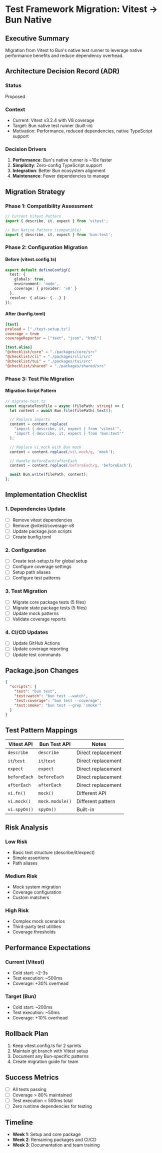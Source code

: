 # Test Framework Migration: Vitest → Bun Native

## Executive Summary

Migration from Vitest to Bun's native test runner to leverage native performance benefits and reduce dependency overhead.

## Architecture Decision Record (ADR)

### Status

Proposed

### Context

- Current: Vitest v3.2.4 with V8 coverage
- Target: Bun native test runner (built-in)
- Motivation: Performance, reduced dependencies, native TypeScript support

### Decision Drivers

1. **Performance**: Bun's native runner is ~10x faster
2. **Simplicity**: Zero-config TypeScript support
3. **Integration**: Better Bun ecosystem alignment
4. **Maintenance**: Fewer dependencies to manage

## Migration Strategy

### Phase 1: Compatibility Assessment

```typescript
// Current Vitest Pattern
import { describe, it, expect } from 'vitest';

// Bun Native Pattern (compatible)
import { describe, it, expect } from 'bun:test';
```

### Phase 2: Configuration Migration

#### Before (vitest.config.ts)

```typescript
export default defineConfig({
  test: {
    globals: true,
    environment: 'node',
    coverage: { provider: 'v8' }
  },
  resolve: { alias: {...} }
});
```

#### After (bunfig.toml)

```toml
[test]
preload = ["./test-setup.ts"]
coverage = true
coverageReporter = ["text", "json", "html"]

[test.alias]
"@checklist/core" = "./packages/core/src"
"@checklist/cli" = "./packages/cli/src"
"@checklist/tui" = "./packages/tui/src"
"@checklist/shared" = "./packages/shared/src"
```

### Phase 3: Test File Migration

#### Migration Script Pattern

```typescript
// migrate-test.ts
const migrateTestFile = async (filePath: string) => {
  let content = await Bun.file(filePath).text();

  // Replace imports
  content = content.replace(
    "import { describe, it, expect } from 'vitest'",
    "import { describe, it, expect } from 'bun:test'"
  );

  // Replace vi.mock with Bun mock
  content = content.replace(/vi\.mock/g, 'mock');

  // Handle beforeEach/afterEach
  content = content.replace(/beforeEach/g, 'beforeEach');

  await Bun.write(filePath, content);
};
```

## Implementation Checklist

### 1. Dependencies Update

- [ ] Remove vitest dependencies
- [ ] Remove @vitest/coverage-v8
- [ ] Update package.json scripts
- [ ] Create bunfig.toml

### 2. Configuration

- [ ] Create test-setup.ts for global setup
- [ ] Configure coverage settings
- [ ] Setup path aliases
- [ ] Configure test patterns

### 3. Test Migration

- [ ] Migrate core package tests (5 files)
- [ ] Migrate state package tests (5 files)
- [ ] Update mock patterns
- [ ] Validate coverage reports

### 4. CI/CD Updates

- [ ] Update GitHub Actions
- [ ] Update coverage reporting
- [ ] Update test commands

## Package.json Changes

```json
{
  "scripts": {
    "test": "bun test",
    "test:watch": "bun test --watch",
    "test:coverage": "bun test --coverage",
    "test:smoke": "bun test --grep 'smoke'"
  }
}
```

## Test Pattern Mappings

| Vitest API   | Bun Test API    | Notes              |
| ------------ | --------------- | ------------------ |
| `describe`   | `describe`      | Direct replacement |
| `it`/`test`  | `it`/`test`     | Direct replacement |
| `expect`     | `expect`        | Direct replacement |
| `beforeEach` | `beforeEach`    | Direct replacement |
| `afterEach`  | `afterEach`     | Direct replacement |
| `vi.fn()`    | `mock()`        | Different API      |
| `vi.mock()`  | `mock.module()` | Different pattern  |
| `vi.spyOn()` | `spyOn()`       | Built-in           |

## Risk Analysis

### Low Risk

- Basic test structure (describe/it/expect)
- Simple assertions
- Path aliases

### Medium Risk

- Mock system migration
- Coverage configuration
- Custom matchers

### High Risk

- Complex mock scenarios
- Third-party test utilities
- Coverage thresholds

## Performance Expectations

### Current (Vitest)

- Cold start: ~2-3s
- Test execution: ~500ms
- Coverage: +30% overhead

### Target (Bun)

- Cold start: ~200ms
- Test execution: ~50ms
- Coverage: +10% overhead

## Rollback Plan

1. Keep vitest.config.ts for 2 sprints
2. Maintain git branch with Vitest setup
3. Document any Bun-specific patterns
4. Create migration guide for team

## Success Metrics

- [ ] All tests passing
- [ ] Coverage > 80% maintained
- [ ] Test execution < 500ms total
- [ ] Zero runtime dependencies for testing

## Timeline

- **Week 1**: Setup and core package
- **Week 2**: Remaining packages and CI/CD
- **Week 3**: Documentation and team training
